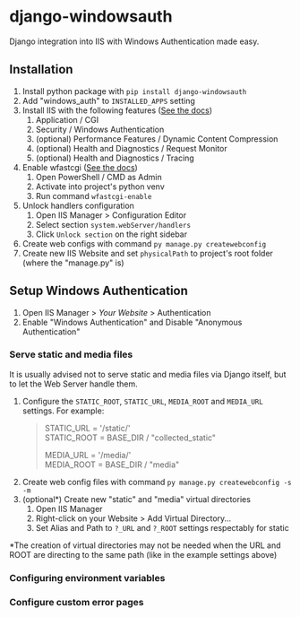# django-windowsauth

Django integration into IIS with Windows Authentication made easy.

## Installation

1. Install python package with ``pip install django-windowsauth``
2. Add "windows_auth" to ``INSTALLED_APPS`` setting
3. Install IIS with the following features
   ([See the docs](http://www.iis.net/learn/install))
   1. Application / CGI
   2. Security / Windows Authentication
   3. (optional) Performance Features / Dynamic Content Compression
   4. (optional) Health and Diagnostics / Request Monitor
   5. (optional) Health and Diagnostics / Tracing
4. Enable wfastcgi ([See the docs](https://pypi.org/project/wfastcgi/))
   1. Open PowerShell / CMD as Admin
   2. Activate into project's python venv
   3. Run command ``wfastcgi-enable``
5. Unlock handlers configuration
   1. Open IIS Manager > Configuration Editor
   2. Select section ``system.webServer/handlers``
   3. Click ``Unlock section`` on the right sidebar
6. Create web configs with command ``py manage.py createwebconfig``
7. Create new IIS Website and set ``physicalPath`` to project's root
   folder (where the "manage.py" is)

## Setup Windows Authentication
1. Open IIS Manager > *Your Website* > Authentication
2. Enable "Windows Authentication" and Disable "Anonymous
   Authentication"

### Serve static and media files
It is usually advised not to serve static and media files via Django
itself, but to let the Web Server handle them.

1. Configure the ``STATIC_ROOT``, ``STATIC_URL``, ``MEDIA_ROOT`` and
   ``MEDIA_URL`` settings. For example:
   > STATIC_URL = '/static/'  
   > STATIC_ROOT = BASE_DIR / "collected_static"
   >
   > MEDIA_URL = '/media/'  
   > MEDIA_ROOT = BASE_DIR / "media"
2. Create web config files with command ``py manage.py createwebconfig
   -s -m``
3. (optional*) Create new "static" and "media" virtual directories
   1. Open IIS Manager
   2. Right-click on your Website > Add Virtual Directory...
   3. Set Alias and Path to ``?_URL`` and ``?_ROOT`` settings
      respectably for static

*The creation of virtual directories may not be needed when the URL and
ROOT are directing to the same path (like in the example settings above)

### Configuring environment variables

### Configure custom error pages
